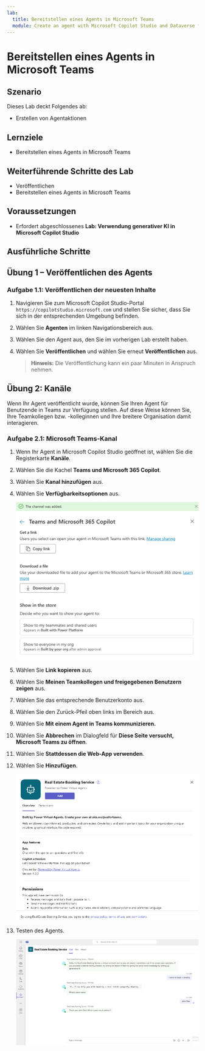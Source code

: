 ```yaml
---
lab:
  title: Bereitstellen eines Agents in Microsoft Teams
  module: Create an agent with Microsoft Copilot Studio and Dataverse for Teams
---
```


# Bereitstellen eines Agents in Microsoft Teams

## Szenario

Dieses Lab deckt Folgendes ab:

- Erstellen von Agentaktionen

## Lernziele

- Bereitstellen eines Agents in Microsoft Teams

## Weiterführende Schritte des Lab

- Veröffentlichen
- Bereitstellen eines Agents in Microsoft Teams
  
## Voraussetzungen

- Erfordert abgeschlossenes **Lab: Verwendung generativer KI in Microsoft Copilot Studio**

## Ausführliche Schritte

## Übung 1 – Veröffentlichen des Agents

### Aufgabe 1.1: Veröffentlichen der neuesten Inhalte

1. Navigieren Sie zum Microsoft Copilot Studio-Portal `https://copilotstudio.microsoft.com` und stellen Sie sicher, dass Sie sich in der entsprechenden Umgebung befinden.

1. Wählen Sie **Agenten** im linken Navigationsbereich aus.

1. Wählen Sie den Agent aus, den Sie im vorherigen Lab erstellt haben.

1. Wählen Sie **Veröffentlichen** und wählen Sie erneut **Veröffentlichen** aus.
   > **Hinweis:** Die Veröffentlichung kann ein paar Minuten in Anspruch nehmen.

## Übung 2: Kanäle

Wenn Ihr Agent veröffentlicht wurde, können Sie Ihren Agent für Benutzende in Teams zur Verfügung stellen. Auf diese Weise können Sie, Ihre Teamkollegen bzw. -kolleginnen und Ihre breitere Organisation damit interagieren.

### Aufgabe 2.1: Microsoft Teams-Kanal

1. Wenn Ihr Agent in Microsoft Copilot Studio geöffnet ist, wählen Sie die Registerkarte **Kanäle**.

1. Wählen Sie die Kachel **Teams und Microsoft 365 Copilot**.

1. Wählen Sie **Kanal hinzufügen** aus.

1. Wählen Sie **Verfügbarkeitsoptionen** aus.

    ![Screenshot der Verfügbarkeitsoptionen des Teams-Kanals.](../media/teams-availability-options.png)

1. Wählen Sie **Link kopieren** aus.

1. Wählen Sie **Meinen Teamkollegen und freigegebenen Benutzern zeigen** aus.

1. Wählen Sie das entsprechende Benutzerkonto aus.

1. Wählen Sie den Zurück-Pfeil oben links im Bereich aus.

1. Wählen Sie **Mit einem Agent in Teams kommunizieren.**

1. Wählen Sie **Abbrechen** im Dialogfeld für **Diese Seite versucht, Microsoft Teams zu öffnen**.

1. Wählen Sie **Stattdessen die Web-App verwenden**.

1. Wählen Sie **Hinzufügen**.

    ![Screenshot des Dialogs zum Hinzufügen der App zu Teams.](../media/teams-add-app.png)

1. Testen des Agents.

    ![Screenshot des Agents in Teams.](../media/teams-copilot.png)
